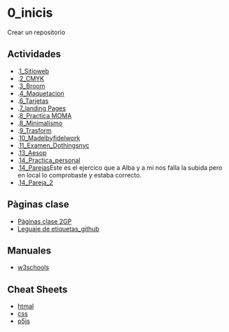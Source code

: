 # 0_inicis
Crear un repositorio

## Actividades
* .[1_Sitioweb](https://nicolasmarotos.github.io/1llocweb/)
* .[2_CMYK](https://nicolasmarotos.github.io/2_CMYK/)
* .[3_Broom](https://nicolasmarotos.github.io/3_Broom/)
* .[4_Maquetacion](https://nicolasmarotos.github.io/Maquetacion/)
* .[6_Tarjetas](https://nicolasmarotos.github.io/6_Targetas/)
* .[7_landing Pages](https://nicolasmarotos.github.io/7-startup-landing/)
* .[8_Practica MOMA](https://nicolasmarotos.github.io/Practica_MOMA/)
* .[8_Minimalismo](https://nicolasmarotos.github.io/8_Mini_Shop/)
* .[9_Trasform](https://nicolasmarotos.github.io/9_Trasform/)
* .[10_Madelbyfidelwork](https://nicolasmarotos.github.io/Madebyfidelwork/)
* .[11_Examen_Dothingsnyc](https://nicolasmarotos.github.io/Dothingsnyc/)
* .[13_Aesop](https://nicolasmarotos.github.io/13_Aesop/)
* .[14_Practica_personal](https://nicolasmarotos.github.io/13-javascript-practica-personal/)
* .[14_Parejas](https://nicolasmarotos.github.io/14_Parejas/)Este es el ejercico que a Alba y a mi nos falla la subida pero en local lo comprobaste y estaba correcto.
* .[14_Pareja_2](https://nicolasmarotos.github.io/14_menu/)



## Pàginas clase
* [Pàginas clase 2GP](https://arquesm.github.io/2GP/)
* [Leguaje de etiquetas_github](https://github.com/adam-p/markdown-here/wiki/Markdown-Cheatsheet)

## Manuales
* [w3schools](https://www.w3schools.com/)

## Cheat Sheets
* [htmal](https://websitesetup.org/HTML5-cheat-sheet.pdf)
* [css](https://websitesetup.org/wp-content/uploads/2016/10/wsu-css-cheat-sheet.pdf)
* [p5js](https://github.com/bmoren/p5js-cheat-sheet)
